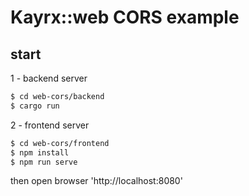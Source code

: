 # Kayrx::web CORS example

## start

1 - backend server

```bash
$ cd web-cors/backend
$ cargo run
```

2 - frontend server

```bash
$ cd web-cors/frontend
$ npm install
$ npm run serve
```

then open browser 'http://localhost:8080'
